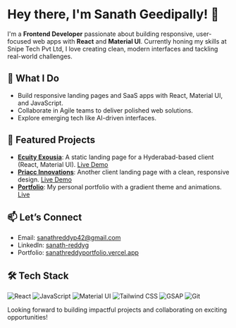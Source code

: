 # Hey there, I'm Sanath Geedipally! 👋

I'm a **Frontend Developer** passionate about building responsive, user-focused web apps with **React** and **Material UI**. Currently honing my skills at Snipe Tech Pvt Ltd, I love creating clean, modern interfaces and tackling real-world challenges.

## 🔧 What I Do
- Build responsive landing pages and SaaS apps with React, Material UI, and JavaScript.
- Collaborate in Agile teams to deliver polished web solutions.
- Explore emerging tech like AI-driven interfaces.

## 🌟 Featured Projects
- **[Ecuity Exousia](https://github.com/Sanath2349/ecuityexousia)**: A static landing page for a Hyderabad-based client (React, Material UI). [Live Demo](https://www.ecuityexousia.in)
- **[Priacc Innovations](https://github.com/Sanath2349/priaccinnovations)**: Another client landing page with a clean, responsive design. [Live Demo](https://www.priaccinnovations.com)
- **[Portfolio](https://github.com/Sanath2349/portfolio-new)**: My personal portfolio with a gradient theme and animations. [Live](https://sanathreddyportfolio.vercel.app/)

## 📫 Let’s Connect
- Email: sanathreddyp42@gmail.com
- LinkedIn: [sanath-reddyg](https://www.linkedin.com/in/sanath-reddyg-402558355/)
- Portfolio: [sanathreddyportfolio.vercel.app](https://sanathreddyportfolio.vercel.app/)

## 🛠️ Tech Stack
![React](https://img.shields.io/badge/-React-61DAFB?logo=react&logoColor=white)
![JavaScript](https://img.shields.io/badge/-JavaScript-F7DF1E?logo=javascript&logoColor=black)
![Material UI](https://img.shields.io/badge/-Material%20UI-0081CB?logo=material-ui&logoColor=white)
![Tailwind CSS](https://img.shields.io/badge/-Tailwind%20CSS-38B2AC?logo=tailwind-css&logoColor=white)
![GSAP](https://img.shields.io/badge/-GSAP-88CE02?logo=greensock&logoColor=black)
![Git](https://img.shields.io/badge/-Git-F05032?logo=git&logoColor=white)

Looking forward to building impactful projects and collaborating on exciting opportunities!
